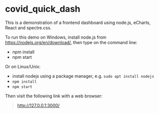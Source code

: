 # covid_quick_dash

This is a demonstration of a frontend dashboard using 
node.js, eCharts, React and spectre.css. 

To run this demo on Windows, install node.js from 
https://nodejs.org/en/download/, then type on the command line:

* npm install
* npm start

Or on Linux/Unix:

* install nodejs using a package manager, e.g. `sudo apt install nodejs`
* `npm install`
* `npm start`

Then visit the following link with a web browser:

> http://127.0.0.1:3000/
